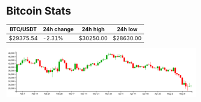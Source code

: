 # Bitcoin Stats

BTC/USDT|24h change|24h high|24h low|
|---|---|---|---|
|$29375.54|-2.31%|$30250.00|$28630.00|

<img src="./chart.svg">
